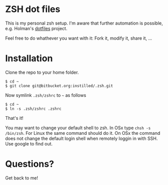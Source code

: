 # ZSH dot files

This is my personal zsh setup. I'm aware that further automation is possible, e.g. Holman's 
[dotfiles][url_holman] project.

Feel free to do whathever you want with it: Fork it, modify it, share it, ...

[url_holman]: http://zachholman.com/2010/08/dotfiles-are-meant-to-be-forked/

# Installation
Clone the repo to your home folder.

    $ cd ~
    $ git clone git@bitbucket.org:instilled/.zsh.git

Now symlink `.zsh/zshrc` to `~` as follows

    $ cd ~
    $ ln -s .zsh/zshrc .zshrc

That's it!

You may want to change your default shell to zsh. In OSx type `chsh -s /bin/zsh`. For Linux the same command should do it.
On OSx the command does not change the default login shell when remotely loggin in with SSH. Use google to find out.

# Questions?
Get back to me!
